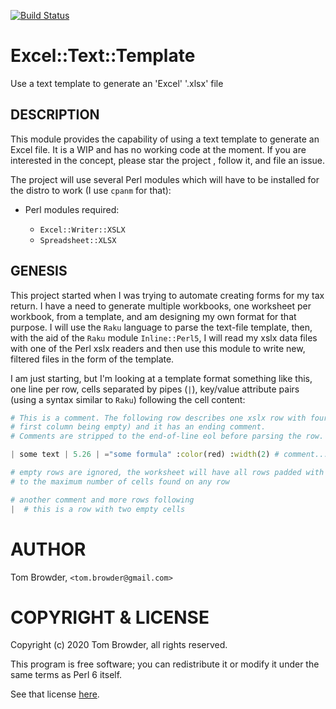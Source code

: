 [![Build Status](https://travis-ci.com/tbrowder/Excel-Text-Template-Raku.svg?branch=master)](https://travis-ci.com/tbrowder/Excel-Text-Template-Raku)

# Excel::Text::Template

Use a text template to generate an 'Excel'
'.xlsx' file

## DESCRIPTION

This module provides the capability of using a text template
to generate an Excel file. It is a WIP and has no working code
at the moment. If you are interested in the concept, please
star the project , follow it, and file an issue.

The project will use several Perl modules which will have to
be installed for the distro to work (I use `cpanm` for that):

+ Perl modules required:

    + `Excel::Writer::XSLX`
    + `Spreadsheet::XLSX`

## GENESIS

This project started when I was trying to automate creating forms for
my tax return. I have a need to generate multiple workbooks, one
worksheet per workbook, from a template, and am designing my own
format for that purpose. I will use the `Raku` language to parse the
text-file template, then, with the aid of the `Raku` module
`Inline::Perl5`, I will read my xslx data files with one of the Perl
xslx readers and then use this module to write new, filtered files in
the form of the template.

I am just starting, but I'm looking at a template format something like
this, one line per row, cells separated by pipes (`|`), key/value
attribute pairs (using a syntax similar to `Raku`) following the cell content:

``` Raku
# This is a comment. The following row describes one xslx row with four columns (the
# first column being empty) and it has an ending comment.
# Comments are stripped to the end-of-line eol before parsing the row.

| some text | 5.26 | ="some formula" :color(red) :width(2) # comment...

# empty rows are ignored, the worksheet will have all rows padded with empty cells
# to the maximum number of cells found on any row

# another comment and more rows following
|  # this is a row with two empty cells
```

AUTHOR
======

Tom Browder, `<tom.browder@gmail.com>`

COPYRIGHT & LICENSE
===================

Copyright (c) 2020 Tom Browder, all rights reserved.

This program is free software; you can redistribute it or modify
it under the same terms as Perl 6 itself.

See that license [here](./LICENSE).
